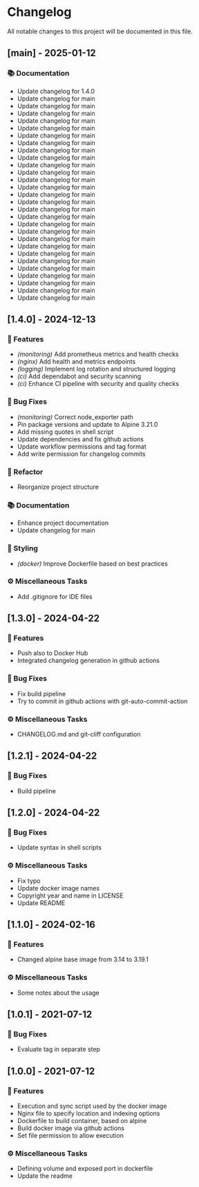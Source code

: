 # Changelog

All notable changes to this project will be documented in this file.

## [main] - 2025-01-12

### 📚 Documentation

- Update changelog for 1.4.0
- Update changelog for main
- Update changelog for main
- Update changelog for main
- Update changelog for main
- Update changelog for main
- Update changelog for main
- Update changelog for main
- Update changelog for main
- Update changelog for main
- Update changelog for main
- Update changelog for main
- Update changelog for main
- Update changelog for main
- Update changelog for main
- Update changelog for main
- Update changelog for main
- Update changelog for main
- Update changelog for main
- Update changelog for main
- Update changelog for main
- Update changelog for main
- Update changelog for main
- Update changelog for main
- Update changelog for main
- Update changelog for main
- Update changelog for main
- Update changelog for main
- Update changelog for main

## [1.4.0] - 2024-12-13

### 🚀 Features

- *(monitoring)* Add prometheus metrics and health checks
- *(nginx)* Add health and metrics endpoints
- *(logging)* Implement log rotation and structured logging
- *(ci)* Add dependabot and security scanning
- *(ci)* Enhance CI pipeline with security and quality checks

### 🐛 Bug Fixes

- *(monitoring)* Correct node_exporter path
- Pin package versions and update to Alpine 3.21.0
- Add missing quotes in shell script
- Update dependencies and fix github actions
- Update workflow permissions and tag format
- Add write permission for changelog commits

### 🚜 Refactor

- Reorganize project structure

### 📚 Documentation

- Enhance project documentation
- Update changelog for main

### 🎨 Styling

- *(docker)* Improve Dockerfile based on best practices

### ⚙️ Miscellaneous Tasks

- Add .gitignore for IDE files

## [1.3.0] - 2024-04-22

### 🚀 Features

- Push also to Docker Hub
- Integrated changelog generation in github actions

### 🐛 Bug Fixes

- Fix build pipeline
- Try to commit in github actions with git-auto-commit-action

### ⚙️ Miscellaneous Tasks

- CHANGELOG.md and git-cliff configuration

## [1.2.1] - 2024-04-22

### 🐛 Bug Fixes

- Build pipeline

## [1.2.0] - 2024-04-22

### 🐛 Bug Fixes

- Update syntax in shell scripts

### ⚙️ Miscellaneous Tasks

- Fix typo
- Update docker image names
- Copyright year and name in LICENSE
- Update README

## [1.1.0] - 2024-02-16

### 🚀 Features

- Changed alpine base image from 3.14 to 3.19.1

### ⚙️ Miscellaneous Tasks

- Some notes about the usage

## [1.0.1] - 2021-07-12

### 🐛 Bug Fixes

- Evaluate tag in separate step

## [1.0.0] - 2021-07-12

### 🚀 Features

- Execution and sync script used by the docker image
- Nginx file to specify location and indexing options
- Dockerfile to build container, based on alpine
- Build docker image via github actions
- Set file permission to allow execution

### ⚙️ Miscellaneous Tasks

- Defining volume and exposed port in dockerfile
- Update the readme

<!-- generated by git-cliff -->
